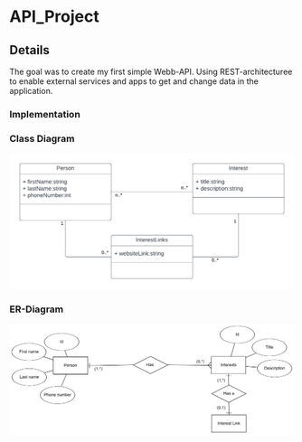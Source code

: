 # API_Project


## Details
The goal was to create my first simple Webb-API. Using REST-architecturee to enable external services and apps to get and change data in the application.

### Implementation


### Class Diagram
![alt text](https://github.com/adrozs/MiniProject_API/blob/master/UML_Diagram.png?raw=true)



### ER-Diagram
![alt text](https://github.com/adrozs/MiniProject_API/blob/master/API_Project_ER_Diagram.png?raw=true)
